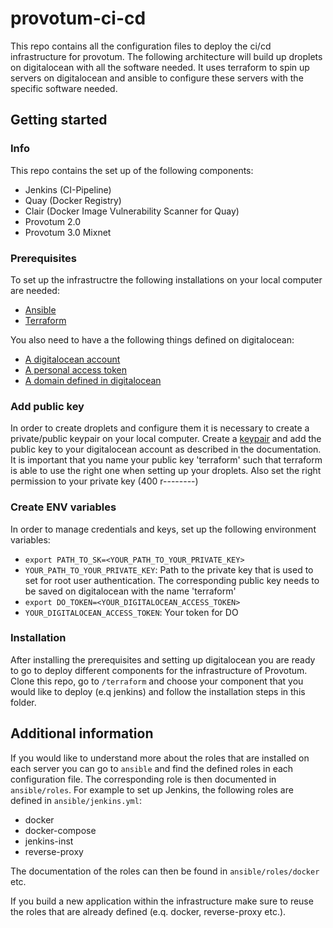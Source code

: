 # provotum-ci-cd

This repo contains all the configuration files to deploy the ci/cd infrastructure for provotum. The following architecture will build up droplets on digitalocean with all the software needed. It uses terraform to spin up servers on digitalocean and ansible to configure these servers with the specific software needed.

## Getting started
### Info
This repo contains the set up of the following components:
- Jenkins (CI-Pipeline)
- Quay (Docker Registry)
- Clair (Docker Image Vulnerability Scanner for Quay)
- Provotum 2.0
- Provotum 3.0 Mixnet


### Prerequisites

To set up the infrastructre the following installations on your local computer are needed:
- [Ansible](https://docs.ansible.com/ansible/latest/installation_guide/intro_installation.html)
- [Terraform](https://learn.hashicorp.com/tutorials/terraform/install-cli)

You also need to have a the following things defined on digitalocean:
- [A digitalocean account](https://www.digitalocean.com/)
- [A personal access token](https://www.digitalocean.com/docs/apis-clis/api/create-personal-access-token/)
- [A domain defined in digitalocean](https://www.digitalocean.com/docs/networking/dns/how-to/add-domains/)

### Add public key

In order to create droplets and configure them it is necessary to create a private/public keypair on your local computer. Create a [keypair](https://docs.digitalocean.com/products/droplets/how-to/add-ssh-keys/) and add the public key to your digitalocean account as described in the documentation. It is important that you name your public key 'terraform' such that terraform is able to use the right one when setting up your droplets. Also set the right permission to your private key (400 r--------)

### Create ENV variables

In order to manage credentials and keys, set up the following environment variables:

- `export PATH_TO_SK=<YOUR_PATH_TO_YOUR_PRIVATE_KEY>`
 - `YOUR_PATH_TO_YOUR_PRIVATE_KEY`: Path to the private key that is used to set for root user authentication. The corresponding public key needs to be saved on digitalocean with the name 'terraform'
- `export DO_TOKEN=<YOUR_DIGITALOCEAN_ACCESS_TOKEN>`
 - `YOUR_DIGITALOCEAN_ACCESS_TOKEN`: Your token for DO

### Installation

After installing the prerequisites and setting up digitalocean you are ready to go to deploy different components for the infrastructure of Provotum. Clone this repo, go to `/terraform` and choose your component that you would like to deploy (e.q jenkins) and follow the installation steps in this folder.


## Additional information

If you would like to understand more about the roles that are installed on each server you can go to `ansible` and find the defined roles in each configuration file. The corresponding role is then documented in `ansible/roles`.
For example to set up Jenkins, the following roles are defined in `ansible/jenkins.yml`:

  - docker
  - docker-compose
  - jenkins-inst
  - reverse-proxy

The documentation of the roles can then be found in `ansible/roles/docker` etc.

If you build a new application within the infrastructure make sure to reuse the roles that are already defined (e.q. docker, reverse-proxy etc.).
